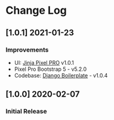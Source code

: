 # Change Log

## [1.0.1] 2021-01-23
### Improvements

- UI: [Jinja Pixel PRO](https://github.com/app-generator/jinja-pixel-pro/releases) v1.0.1 
- Pixel Pro Bootstrap 5 - v5.2.0
- Codebase: [Django Boilerplate](https://github.com/app-generator/boilerplate-code-django/releases) - v1.0.4

## [1.0.0] 2020-02-07
### Initial Release
